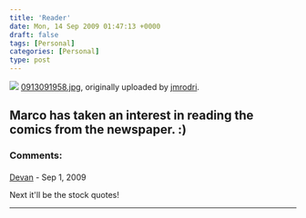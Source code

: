 ```yaml
---
title: 'Reader'
date: Mon, 14 Sep 2009 01:47:13 +0000
draft: false
tags: [Personal]
categories: [Personal]
type: post
---
```


[![](http://farm4.static.flickr.com/3521/3917081827_b2c359b677.jpg)](http://www.flickr.com/photos/jmrodri/3917081827/ "photo sharing")
[0913091958.jpg](http://www.flickr.com/photos/jmrodri/3917081827/), originally uploaded by [jmrodri](http://www.flickr.com/people/jmrodri/).

Marco has taken an interest in reading the comics from the newspaper. :)
---
### Comments:
####
[Devan](http://rm-rf.ca "dgoodwin@rm-rf.ca") - <time datetime="2009-09-14 08:20:33">Sep 1, 2009</time>

Next it'll be the stock quotes!
<hr />
